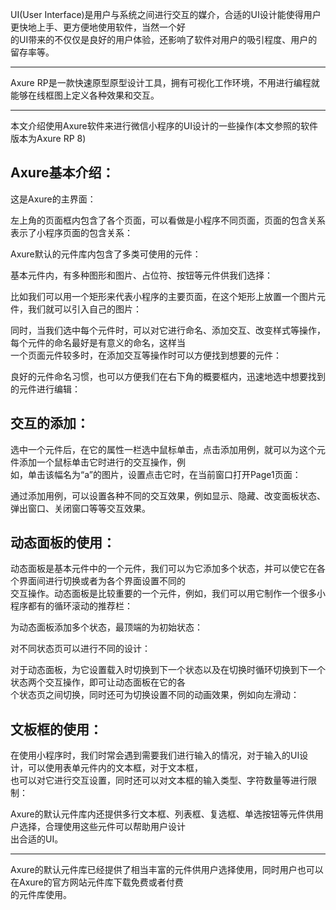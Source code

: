 UI(User Interface)是用户与系统之间进行交互的媒介，合适的UI设计能使得用户更快地上手、更方便地使用软件，当然一个好  
的UI带来的不仅仅是良好的用户体验，还影响了软件对用户的吸引程度、用户的留存率等。  

--------
Axure RP是一款快速原型原型设计工具，拥有可视化工作环境，不用进行编程就能够在线框图上定义各种效果和交互。  

--------
本文介绍使用Axure软件来进行微信小程序的UI设计的一些操作(本文参照的软件版本为Axure RP 8)  

## Axure基本介绍：  

这是Axure的主界面：  

左上角的页面框内包含了各个页面，可以看做是小程序不同页面，页面的包含关系表示了小程序页面的包含关系：  


Axure默认的元件库内包含了多类可使用的元件：  
 
基本元件内，有多种图形和图片、占位符、按钮等元件供我们选择：  



比如我们可以用一个矩形来代表小程序的主要页面，在这个矩形上放置一个图片元件，我们就可以引入自己的图片：  

同时，当我们选中每个元件时，可以对它进行命名、添加交互、改变样式等操作，每个元件的命名最好是有意义的命名，这样当  
一个页面元件较多时，在添加交互等操作时可以方便找到想要的元件：  


良好的元件命名习惯，也可以方便我们在右下角的概要框内，迅速地选中想要找到的元件进行编辑：  


## 交互的添加：  

选中一个元件后，在它的属性一栏选中鼠标单击，点击添加用例，就可以为这个元件添加一个鼠标单击它时进行的交互操作，例  
如，单击该幅名为“a”的图片，设置点击它时，在当前窗口打开Page1页面：  

通过添加用例，可以设置各种不同的交互效果，例如显示、隐藏、改变面板状态、弹出窗口、关闭窗口等等交互效果。  

## 动态面板的使用：  

动态面板是基本元件中的一个元件，我们可以为它添加多个状态，并可以使它在各个界面间进行切换或者为各个界面设置不同的  
交互操作。动态面板是比较重要的一个元件，例如，我们可以用它制作一个很多小程序都有的循环滚动的推荐栏：  

为动态面板添加多个状态，最顶端的为初始状态：  

对不同状态页可以进行不同的设计：  

对于动态面板，为它设置载入时切换到下一个状态以及在切换时循环切换到下一个状态两个交互操作，即可让动态面板在它的各  
个状态页之间切换，同时还可为切换设置不同的动画效果，例如向左滑动：  


## 文板框的使用：  

在使用小程序时，我们时常会遇到需要我们进行输入的情况，对于输入的UI设计，可以使用表单元件内的文本框，对于文本框，  
也可以对它进行交互设置，同时还可以对文本框的输入类型、字符数量等进行限制：  

Axure的默认元件库内还提供多行文本框、列表框、复选框、单选按钮等元件供用户选择，合理使用这些元件可以帮助用户设计  
出合适的UI。  

----
Axure的默认元件库已经提供了相当丰富的元件供用户选择使用，同时用户也可以在Axure的官方网站元件库下载免费或者付费  
的元件库使用。  
